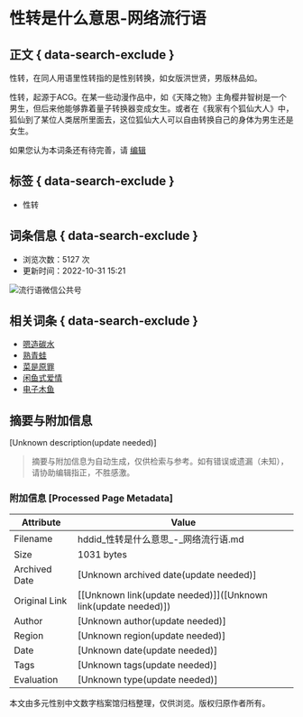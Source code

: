 # 性转是什么意思-网络流行语

## 正文 { data-search-exclude }


性转，在​同人用语里性转指的是性别转换，如女版洪世贤，男版林品如。

性转，起源于ACG。在某一些动漫作品中，如《天降之物》主角樱井智树是一个男生，但后来他能够靠着量子转换器变成女生。或者在《我家有个狐仙大人》中，狐仙到了某位人类居所里面去，这位狐仙大人可以自由转换自己的身体为男生还是女生。

如果您认为本词条还有待完善，请 [编辑](doc-edit-3090.html)

## 标签 { data-search-exclude }

- 性转

## 词条信息 { data-search-exclude }

- 浏览次数：5127 次
- 更新时间：2022-10-31 15:21

![流行语微信公共号](/img/weixin.jpg)

## 相关词条 { data-search-exclude }

- [嗯造碳水](doc-view-1612.html "嗯造碳水")
- [熟青蛙](doc-view-2394.html "熟青蛙")
- [菜是原罪](doc-view-855.html "菜是原罪")
- [闲鱼式爱情](doc-view-633.html "闲鱼式爱情")
- [电子木鱼](doc-view-2910.html "电子木鱼")
<!-- tcd_original_link https://hddid.com/doc-view-3090.html -->


## 摘要与附加信息

<!-- tcd_abstract -->
[Unknown description(update needed)]
<!-- tcd_abstract_end -->

> 摘要与附加信息为自动生成，仅供检索与参考。如有错误或遗漏（未知），请协助编辑指正，不胜感激。

### 附加信息 [Processed Page Metadata]

| Attribute       | Value                                  |
|-----------------|----------------------------------------|
| Filename        | hddid_性转是什么意思_-_网络流行语.md                             |
| Size            | 1031 bytes                           |
| Archived Date   | [Unknown archived date(update needed)]                             |
| Original Link   | [[Unknown link(update needed)]]([Unknown link(update needed)])                       |
| Author          | [Unknown author(update needed)]                               |
| Region          | [Unknown region(update needed)]                               |
| Date            | [Unknown date(update needed)]                                 |
| Tags            | [Unknown tags(update needed)]                                 |
| Evaluation            | [Unknown type(update needed)]                                 |
<!-- tcd_table_end -->

本文由多元性别中文数字档案馆归档整理，仅供浏览。版权归原作者所有。
